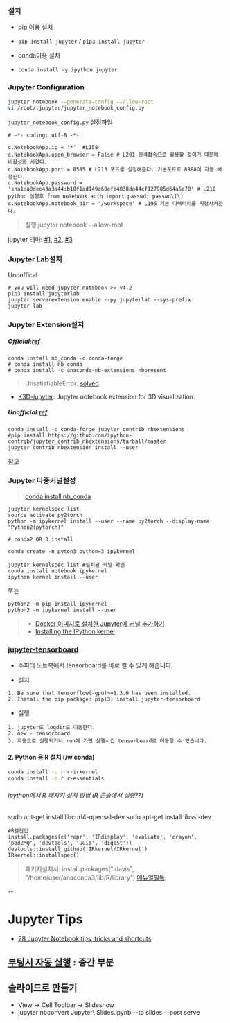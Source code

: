 ### 설치 

- pip 이용 설치 
 - `pip install jupyter` / `pip3 install jupyter`


- conda이용 설치 
 - `conda install -y ipython jupyter`

### Jupyter Configuration

```bash
jupyter notebook --generate-config --allow-root
vi /root/.jupyter/jupyter_notebook_config.py
```
`jupyter_notebook_config.py` 설정파일
```
# -*- coding: utf-8 -*- 

c.NotebookApp.ip = '*'  #L158
c.NotebookApp.open_browser = False # L201 원격접속으로 활용할 것이기 때문에 비활성화 시켰다.
c.NotebookApp.port = 8585 # L213 포트를 설정해준다. 기본포트로 8888이 자동 배정된다.
c.NotebookApp.password = 'sha1:a8dee43a3a44:b18f1ad149a60efb4838da44cf127985d64a5e70' # L210 python 실행후 from notebook.auth import passwd; passwd\(\)
c.NotebookApp.notebook_dir = '/workspace' # L195 기본 디렉터리를 지정시켜준다.
```


> 실행:jupyter notebook --allow-root

jupyter 테마: [#1](https://github.com/powerpak/jupyter-dark-theme), [#2](http://haanjack.github.io/jupyter/theme/2016/03/08/jupyter-theme.html), [#3](https://github.com/dunovank/jupyter-themes)

### Jupyter Lab설치

Unonffical
```
# you will need jupyter notebook >= v4.2
pip3 install jupyterlab
jupyter serverextension enable --py jupyterlab --sys-prefix
jupyter lab
```
### Jupyter Extension설치
##### Official:[ref](https://docs.continuum.io/anaconda/jupyter-notebook-extensions)
```
conda install nb_conda -c conda-forge
# conda install nb_conda
# conda install -c anaconda-nb-extensions nbpresent

```
> UnsatisfiableError: [solved](https://github.com/ContinuumIO/anaconda-issues/issues/1423)

- [K3D-jupyter](https://github.com/K3D-tools/K3D-jupyter): Jupyter notebook extension for 3D visualization.

##### Unofficial:[ref](https://jupyter-contrib-nbextensions.readthedocs.io/en/latest/install.html)
```
conda install -c conda-forge jupyter_contrib_nbextensions
#pip install https://github.com/ipython-contrib/jupyter_contrib_nbextensions/tarball/master
jupyter contrib nbextension install --user
```
[참고](https://github.com/ipython-contrib/jupyter_contrib_nbextensions)

### Jupyter 다중커널설정

> [conda install nb_conda](https://blog.naver.com/ryu_0108/221198673685)

```
jupyter kernelspec list
source activate py2torch
python -m ipykernel install --user --name py2torch --display-name "Python2(pytorch)"
```

```
# conda2 OR 3 install 

conda create -n pyton3 python=3 ipykernel

jupyter kernelspec list #설치된 커널 확인 
conda install notebook ipykernel
ipython kernel install --user
```

또는 
```
python2 -m pip install ipykernel
python2 -m ipykernel install --user
```

> - [Docker 이미지로 설치한 Jupyter에 커널 추가하기](http://mazdah.tistory.com/784)
> - [Installing the IPython kernel](http://ipython.readthedocs.io/en/stable/install/kernel_install.html)


### [jupyter-tensorboard ](https://github.com/lspvic/jupyter_tensorboard)

- 주피터 노트북에서 tensorboard를 바로 킬 수 있게 해줍니다.

- 설치
```
1. Be sure that tensorflow(-gpu)>=1.3.0 has been installed.
2. Install the pip package: pip(3) install jupyter-tensorboard
```
- 실행
```
1. jupyter로 logdir로 이동한다.
2. new - tensorboard
3. 자동으로 실행되거나 run에 가면 실행시킨 tensorboard로 이동할 수 있습니다.
```



#### 2. Python 용 R 설치 \(/w conda\)

```bash
conda install -c r r-irkernel
conda install -c r r-essentials
```

###### ipython에서 R 패지키 설치 방법 \(R 콘솔에서 실행??\)

sudo apt-get install libcurl4-openssl-dev
sudo apt-get install libssl-dev
```
#R쉘진입
install.packages(c('repr', 'IRdisplay', 'evaluate', 'crayon', 'pbdZMQ', 'devtools', 'uuid', 'digest'))
devtools::install_github('IRkernel/IRkernel')
IRkernel::installspec()
```

> 패키지설치시: install.packages("ldavis", "/home/user/anaconda3/lib/R/library")
> [메뉴얼필독](https://www.r-bloggers.com/jupyter-and-r-markdown-notebooks-with-r/amp/)

-- 
# Jupyter Tips

- [28 Jupyter Notebook tips, tricks and shortcuts](https://www.dataquest.io/blog/jupyter-notebook-tips-tricks-shortcuts/)

## [부팅시 자동 실행](https://dymaxionkim.github.io/beautiful-jekyll/2017-01-23-Jupyter/) : 중간 부분 

## 슬라이드로 만들기 

- View → Cell Toolbar → Slideshow
- jupyter nbconvert Jupyter\ Slides.ipynb --to slides --post serve